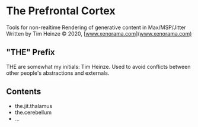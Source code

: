 # The Prefrontal Cortex
Tools for non-realtime Rendering of generative content in Max/MSP/Jitter
Written by Tim Heinze © 2020, [www.xenorama.com](www.xenorama.com)

## "THE" Prefix
THE are somewhat my initials: Tim Heinze.
Used to avoid conflicts between other people's abstractions and externals.

## Contents
* the.jit.thalamus
* the.cerebellum
* …
